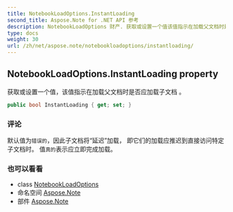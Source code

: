 ```yaml
---
title: NotebookLoadOptions.InstantLoading
second_title: Aspose.Note for .NET API 参考
description: NotebookLoadOptions 财产. 获取或设置一个值该值指示在加载父文档时是否应加载子文档 
type: docs
weight: 30
url: /zh/net/aspose.note/notebookloadoptions/instantloading/
---
```

## NotebookLoadOptions.InstantLoading property

获取或设置一个值，该值指示在加载父文档时是否应加载子文档 。

```csharp
public bool InstantLoading { get; set; }
```

### 评论

默认值为`错误的`，因此子文档将“延迟”加载， 即它们的加载应推迟到直接访问特定子文档时。 值`真的`表示应立即完成加载。

### 也可以看看

* class [NotebookLoadOptions](../)
* 命名空间 [Aspose.Note](../../notebookloadoptions/)
* 部件 [Aspose.Note](../../../)


